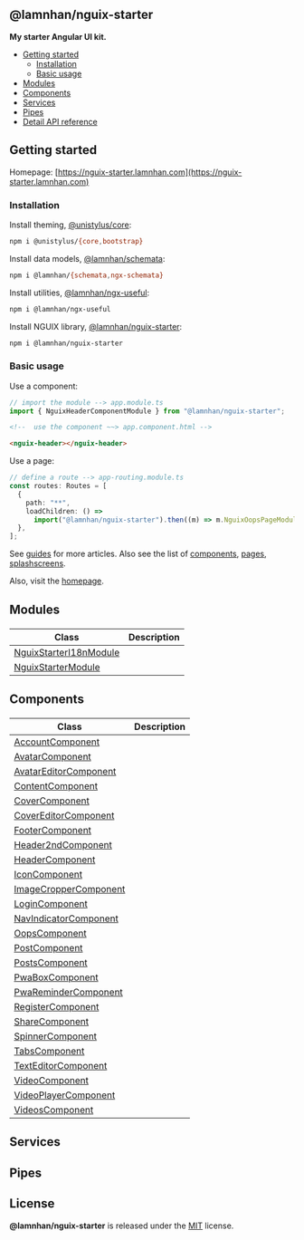 <section id="head" data-note="AUTO-GENERATED CONTENT, DO NOT EDIT DIRECTLY!">

# @lamnhan/nguix-starter

**My starter Angular UI kit.**

</section>

<section id="tocx" data-note="AUTO-GENERATED CONTENT, DO NOT EDIT DIRECTLY!">

- [Getting started](#getting-started)
  - [Installation](#installation)
  - [Basic usage](#basic-usage)
- [Modules](#modules)
- [Components](#components)
- [Services](#services)
- [Pipes](#pipes)
- [Detail API reference](https://nguix-starter.lamnhan.com/content/reference)


</section>

<section id="main">

## Getting started

Homepage: [https://nguix-starter.lamnhan.com](https://nguix-starter.lamnhan.com)

### Installation

Install theming, [@unistylus/core](https://unistylus.lamnhan.com):

```sh
npm i @unistylus/{core,bootstrap}
```

Install data models, [@lamnhan/schemata](https://schemata.lamnhan.com):

```sh
npm i @lamnhan/{schemata,ngx-schemata}
```

Install utilities, [@lamnhan/ngx-useful](https://ngx-useful.lamnhan.com):

```sh
npm i @lamnhan/ngx-useful
```

Install NGUIX library, [@lamnhan/nguix-starter](https://nguix-starter.lamnhan.com):

```sh
npm i @lamnhan/nguix-starter
```

### Basic usage

Use a component:

```ts
// import the module --> app.module.ts
import { NguixHeaderComponentModule } from "@lamnhan/nguix-starter";
```

```html
<!--  use the component ~~> app.component.html -->

<nguix-header></nguix-header>
```

Use a page:

```ts
// define a route --> app-routing.module.ts
const routes: Routes = [
  {
    path: "**",
    loadChildren: () =>
      import("@lamnhan/nguix-starter").then((m) => m.NguixOopsPageModule),
  },
];
```

See [guides](https://nguix-starter.lamnhan.com/guides) for more articles. Also see the list of [components](https://nguix-starter.lamnhan.com/components), [pages](https://nguix-starter.lamnhan.com/pages), [splashscreens](https://nguix-starter.lamnhan.com/splashscreens).

Also, visit the [homepage](https://nguix-starter.lamnhan.com).

</section>

<section id="modules" data-note="AUTO-GENERATED CONTENT, DO NOT EDIT DIRECTLY!">

<h2><a name="modules"><p>Modules</p>
</a></h2>

| Class                                                                                                             | Description |
| ----------------------------------------------------------------------------------------------------------------- | ----------- |
| [NguixStarterI18nModule](https://nguix-starter.lamnhan.com/content/reference/classes/nguixstarteri18nmodule.html) |             |
| [NguixStarterModule](https://nguix-starter.lamnhan.com/content/reference/classes/nguixstartermodule.html)         |             |

</section>

<section id="components" data-note="AUTO-GENERATED CONTENT, DO NOT EDIT DIRECTLY!">

<h2><a name="components"><p>Components</p>
</a></h2>

| Class                                                                                                           | Description |
| --------------------------------------------------------------------------------------------------------------- | ----------- |
| [AccountComponent](https://nguix-starter.lamnhan.com/content/reference/classes/accountcomponent.html)           |             |
| [AvatarComponent](https://nguix-starter.lamnhan.com/content/reference/classes/avatarcomponent.html)             |             |
| [AvatarEditorComponent](https://nguix-starter.lamnhan.com/content/reference/classes/avatareditorcomponent.html) |             |
| [ContentComponent](https://nguix-starter.lamnhan.com/content/reference/classes/contentcomponent.html)           |             |
| [CoverComponent](https://nguix-starter.lamnhan.com/content/reference/classes/covercomponent.html)               |             |
| [CoverEditorComponent](https://nguix-starter.lamnhan.com/content/reference/classes/covereditorcomponent.html)   |             |
| [FooterComponent](https://nguix-starter.lamnhan.com/content/reference/classes/footercomponent.html)             |             |
| [Header2ndComponent](https://nguix-starter.lamnhan.com/content/reference/classes/header2ndcomponent.html)       |             |
| [HeaderComponent](https://nguix-starter.lamnhan.com/content/reference/classes/headercomponent.html)             |             |
| [IconComponent](https://nguix-starter.lamnhan.com/content/reference/classes/iconcomponent.html)                 |             |
| [ImageCropperComponent](https://nguix-starter.lamnhan.com/content/reference/classes/imagecroppercomponent.html) |             |
| [LoginComponent](https://nguix-starter.lamnhan.com/content/reference/classes/logincomponent.html)               |             |
| [NavIndicatorComponent](https://nguix-starter.lamnhan.com/content/reference/classes/navindicatorcomponent.html) |             |
| [OopsComponent](https://nguix-starter.lamnhan.com/content/reference/classes/oopscomponent.html)                 |             |
| [PostComponent](https://nguix-starter.lamnhan.com/content/reference/classes/postcomponent.html)                 |             |
| [PostsComponent](https://nguix-starter.lamnhan.com/content/reference/classes/postscomponent.html)               |             |
| [PwaBoxComponent](https://nguix-starter.lamnhan.com/content/reference/classes/pwaboxcomponent.html)             |             |
| [PwaReminderComponent](https://nguix-starter.lamnhan.com/content/reference/classes/pwaremindercomponent.html)   |             |
| [RegisterComponent](https://nguix-starter.lamnhan.com/content/reference/classes/registercomponent.html)         |             |
| [ShareComponent](https://nguix-starter.lamnhan.com/content/reference/classes/sharecomponent.html)               |             |
| [SpinnerComponent](https://nguix-starter.lamnhan.com/content/reference/classes/spinnercomponent.html)           |             |
| [TabsComponent](https://nguix-starter.lamnhan.com/content/reference/classes/tabscomponent.html)                 |             |
| [TextEditorComponent](https://nguix-starter.lamnhan.com/content/reference/classes/texteditorcomponent.html)     |             |
| [VideoComponent](https://nguix-starter.lamnhan.com/content/reference/classes/videocomponent.html)               |             |
| [VideoPlayerComponent](https://nguix-starter.lamnhan.com/content/reference/classes/videoplayercomponent.html)   |             |
| [VideosComponent](https://nguix-starter.lamnhan.com/content/reference/classes/videoscomponent.html)             |             |

</section>

<section id="services" data-note="AUTO-GENERATED CONTENT, DO NOT EDIT DIRECTLY!">

<h2><a name="services"><p>Services</p>
</a></h2>

</section>

<section id="pipes" data-note="AUTO-GENERATED CONTENT, DO NOT EDIT DIRECTLY!">

<h2><a name="pipes"><p>Pipes</p>
</a></h2>

</section>

<section id="license" data-note="AUTO-GENERATED CONTENT, DO NOT EDIT DIRECTLY!">

## License

**@lamnhan/nguix-starter** is released under the [MIT](https://github.com/lamnhan/nguix-starter/blob/master/LICENSE) license.

</section>
